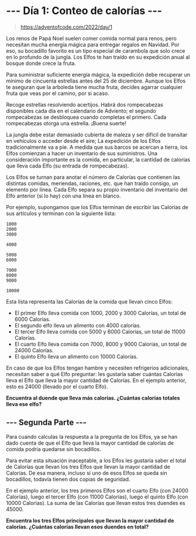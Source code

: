 # --- Día 1: Conteo de calorías ---

> https://adventofcode.com/2022/day/1

Los renos de Papá Noel suelen comer comida normal para renos, pero necesitan mucha energía mágica para entregar regalos en Navidad. Por eso, su bocadillo favorito es un tipo especial de carambola que solo crece en lo profundo de la jungla. Los Elfos te han traído en su expedición anual al bosque donde crece la fruta.

Para suministrar suficiente energía mágica, la expedición debe recuperar un mínimo de cincuenta estrellas antes del 25 de diciembre. Aunque los Elfos te aseguran que la arboleda tiene mucha fruta, decides agarrar cualquier fruta que veas por el camino, por si acaso.

Recoge estrellas resolviendo acertijos. Habrá dos rompecabezas disponibles cada día en el calendario de Adviento; el segundo rompecabezas se desbloquea cuando completas el primero. Cada rompecabezas otorga una estrella. ¡Buena suerte!

La jungla debe estar demasiado cubierta de maleza y ser difícil de transitar en vehículos o acceder desde el aire; La expedición de los Elfos tradicionalmente va a pie. A medida que sus barcos se acercan a tierra, los Elfos comienzan a hacer un inventario de sus suministros. Una consideración importante es la comida, en particular, la cantidad de calorías que lleva cada Elfo (su entrada de rompecabezas).

Los Elfos se turnan para anotar el número de Calorías que contienen las distintas comidas, meriendas, raciones, etc. que han traído consigo, un elemento por línea. Cada Elfo separa su propio inventario del inventario del Elfo anterior (si lo hay) con una línea en blanco.

Por ejemplo, supongamos que los Elfos terminan de escribir las Calorías de sus artículos y terminan con la siguiente lista:

```
1000
2000
3000

4000

5000
6000

7000
8000
9000

10000
```

Esta lista representa las Calorías de la comida que llevan cinco Elfos:

- El primer Elfo lleva comida con 1000, 2000 y 3000 Calorías, un total de 6000 Calorías.
- El segundo elfo lleva un alimento con 4000 calorías.
- El tercer Elfo lleva comida con 5000 y 6000 Calorías, un total de 11000 Calorías.
- El cuarto Elfo lleva comida con 7000, 8000 y 9000 Calorías, un total de 24000 Calorías.
- El quinto Elfo lleva un alimento con 10000 Calorías.

En caso de que los Elfos tengan hambre y necesiten refrigerios adicionales, necesitan saber a qué Elfo preguntar: les gustaría saber cuántas Calorías lleva el Elfo que lleva la mayor cantidad de Calorías. En el ejemplo anterior, esto es 24000 (llevado por el cuarto Elfo).

__Encuentra al duende que lleva más calorías. ¿Cuántas calorías totales lleva ese elfo?__

## __--- Segunda Parte ---__

Para cuando calculas la respuesta a la pregunta de los Elfos, ya se han dado cuenta de que el Elfo que lleva la mayor cantidad de calorías de comida podría quedarse sin bocadillos.

Para evitar esta situación inaceptable, a los Elfos les gustaría saber el total de Calorías que llevan los tres Elfos que llevan la mayor cantidad de Calorías. De esa manera, incluso si uno de esos Elfos se queda sin bocadillos, todavía tienen dos copias de seguridad.

En el ejemplo anterior, los tres primeros Elfos son el cuarto Elfo (con 24000 Calorías), luego el tercer Elfo (con 11000 Calorías), luego el quinto Elfo (con 10000 Calorías). La suma de las Calorías que llevan estos tres duendes es 45000.

__Encuentra los tres Elfos principales que llevan la mayor cantidad de calorías. ¿Cuántas calorías llevan esos duendes en total?__